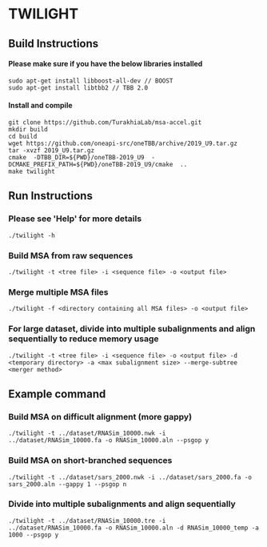 # TWILIGHT

## Build Instructions
#### Please make sure if you have the below libraries installed
```
sudo apt-get install libboost-all-dev // BOOST
sudo apt-get install libtbb2 // TBB 2.0
```
#### Install and compile
```
git clone https://github.com/TurakhiaLab/msa-accel.git
mkdir build
cd build
wget https://github.com/oneapi-src/oneTBB/archive/2019_U9.tar.gz
tar -xvzf 2019_U9.tar.gz
cmake  -DTBB_DIR=${PWD}/oneTBB-2019_U9  -DCMAKE_PREFIX_PATH=${PWD}/oneTBB-2019_U9/cmake  ..
make twilight
```

## Run Instructions
### Please see 'Help' for more details
```
./twilight -h
```
### Build MSA from raw sequences
```
./twilight -t <tree file> -i <sequence file> -o <output file>
```
### Merge multiple MSA files
```
./twilight -f <directory containing all MSA files> -o <output file>
```
### For large dataset, divide into multiple subalignments and align sequentially to reduce memory usage
```
./twilight -t <tree file> -i <sequence file> -o <output file> -d <temporary directory> -a <max subalignment size> --merge-subtree <merger method>
```

## Example command
### Build MSA on difficult alignment (more gappy) 
```
./twilight -t ../dataset/RNASim_10000.nwk -i ../dataset/RNASim_10000.fa -o RNASim_10000.aln --psgop y
```
### Build MSA on short-branched sequences
```
./twilight -t ../dataset/sars_2000.nwk -i ../dataset/sars_2000.fa -o sars_2000.aln --gappy 1 --psgop n
```
### Divide into multiple subalignments and align sequentially
```
./twilight -t ../dataset/RNASim_10000.tre -i ../dataset/RNASim_10000.fa -o RNASim_10000.aln -d RNASim_10000_temp -a 1000 --psgop y
```
